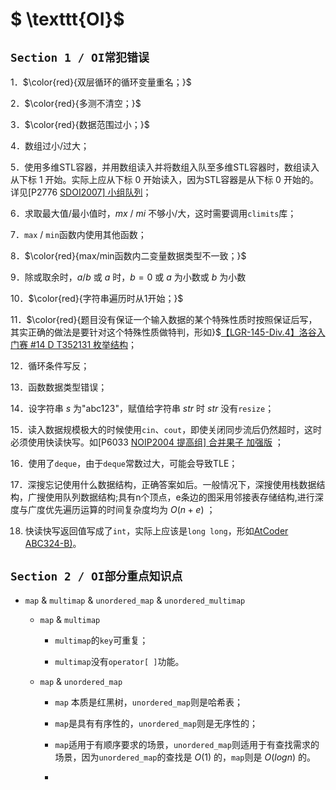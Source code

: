 # $ \texttt{OI}$

## $\texttt{Section 1  /  OI常犯错误}$

1．$\color{red}{双层循环的循环变量重名；}$

2．$\color{red}{多测不清空；}$

3．$\color{red}{数据范围过小；}$

4．数组过小/过大；

5．使用多维STL容器，并用数组读入并将数组入队至多维STL容器时，数组读入从下标 $1$ 开始。实际上应从下标 $0$ 开始读入，因为STL容器是从下标 $0$ 开始的。详见[P2776 [SDOI2007\] 小组队列](https://www.luogu.com.cn/problem/P2776)；

6．求取最大值/最小值时，$mx$ / $mi$ 不够小/大，这时需要调用`climits`库；

7．`max` / `min`函数内使用其他函数；

8．$\color{red}{max/min函数内二变量数据类型不一致；}$

9．除或取余时，$a / b$ 或 $a % b$ 时，$b = 0$ 或 $a$ 为小数或 $b$ 为小数

10．$\color{red}{字符串遍历时从1开始；}$

11．$\color{red}{题目没有保证一个输入数据的某个特殊性质时按照保证后写，其实正确的做法是要针对这个特殊性质做特判，形如}$[【LGR-145-Div.4】洛谷入门赛 #14 D T352131 枚举结构](https://www.luogu.com.cn/problem/T352131?contestId=114059)；

12．循环条件写反；

13．函数数据类型错误；

14．设字符串 $s$ 为"abc123"，赋值给字符串 $str$ 时 $str$ 没有`resize`；

15．读入数据规模极大的时候使用`cin`、`cout`，即使关闭同步流后仍然超时，这时必须使用快读快写。如[P6033 [NOIP2004 提高组\] 合并果子 加强版](https://www.luogu.com.cn/problem/P6033) ；

16．使用了`deque`，由于`deque`常数过大，可能会导致TLE；

17．深搜忘记使用什么数据结构，正确答案如后。一般情况下，深搜使用栈数据结构，广搜使用队列数据结构;具有n个顶点，e条边的图采用邻接表存储结构,进行深度与广度优先遍历运算的时间复杂度均为 $O(n+e)$ ；

18. 快读快写返回值写成了`int`，实际上应该是`long long`，形如[AtCoder ABC324-B)](https://atcoder.jp/contests/abc324/tasks/abc324_b)。

## $\texttt{Section 2 / OI部分重点知识点}$

- `map` & `multimap` & `unordered_map` & `unordered_multimap`
  
  - `map` & `multimap`
    
    - `multimap`的`key`可重复；
    
    - `multimap`没有`operator[ ]`功能。
  
  - `map` & `unordered_map`
    
    - `map` 本质是红黑树，`unordered_map`则是哈希表；
    
    - `map`是具有有序性的，`unordered_map`则是无序性的；
    
    - `map`适用于有顺序要求的场景，`unordered_map`则适用于有查找需求的场景，因为`unordered_map`的查找是 $O(1)$ 的，`map`则是 $O(log n)$ 的。
    
    - 